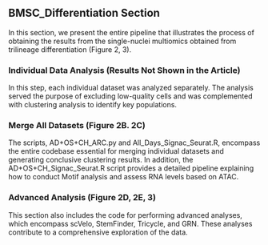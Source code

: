 ## BMSC_Differentiation Section
In this section, we present the entire pipeline that illustrates the process of obtaining the results from the single-nuclei multiomics obtained from trilineage differentiation (Figure 2, 3).

### Individual Data Analysis (Results Not Shown in the Article)
In this step, each individual dataset was analyzed separately. The analysis served the purpose of excluding low-quality cells and was complemented with clustering analysis to identify key populations.

### Merge All Datasets (Figure 2B. 2C)
The scripts, AD+OS+CH_ARC.py and All_Days_Signac_Seurat.R, encompass the entire codebase essential for merging individual datasets and generating conclusive clustering results. In addition, the AD+OS+CH_Signac_Seurat.R script provides a detailed pipeline explaining how to conduct Motif analysis and assess RNA levels based on ATAC.

### Advanced Analysis (Figure 2D, 2E, 3)
This section also includes the code for performing advanced analyses, which encompass scVelo, StemFinder, Tricycle, and GRN. These analyses contribute to a comprehensive exploration of the data.





